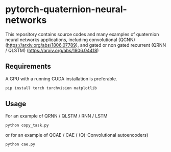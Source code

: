 # pytorch-quaternion-neural-networks

This repository contains source codes and many examples of quaternion neural networks applications, including convolutional (QCNN) (https://arxiv.org/abs/1806.07789), and gated or non gated recurrent (QRNN / QLSTM) (https://arxiv.org/abs/1806.04418)

Requirements
------------
A GPU with a running CUDA installation is preferable.
```bash
pip install torch torchvision matplotlib      
```

Usage
------------
For an example of QRNN / QLSTM / RNN / LSTM

```bash
python copy_task.py        
```

or for an example of QCAE / CAE ( (Q)-Convolutional autoencoders)

```bash
python cae.py        
```